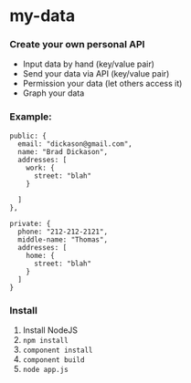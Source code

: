 my-data
=======

### Create your own personal API

* Input data by hand (key/value pair) 
* Send your data via API (key/value pair)
* Permission your data (let others access it)
* Graph your data


### Example:

```
public: {
  email: "dickason@gmail.com",
  name: "Brad Dickason",
  addresses: [
    work: {
      street: "blah"
    }

  ]
},

private: {
  phone: "212-212-2121",
  middle-name: "Thomas",
  addresses: [
    home: {
      street: "blah"
    }
  ]
}
```

### Install

1. Install NodeJS
2. `npm install`
3. `component install`
4. `component build`
5. `node app.js`